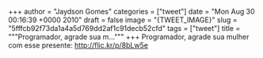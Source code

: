 
+++
author = "Jaydson Gomes"
categories = ["tweet"]
date = "Mon Aug 30 00:16:39 +0000 2010"
draft = false
image = "{TWEET_IMAGE}"
slug = "5fffcb92f73da1a4a5d769dd2af1c91decb52cfd"
tags = ["tweet"]
title = """Programador, agrade sua m..."""
+++
Programador, agrade sua mulher com esse presente: http://flic.kr/p/8bLw5e
